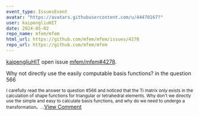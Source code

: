 ```yaml
---
event_type: IssuesEvent
avatar: "https://avatars.githubusercontent.com/u/44470167?"
user: kaipengliuHIT
date: 2024-05-02
repo_name: mfem/mfem
html_url: https://github.com/mfem/mfem/issues/4278
repo_url: https://github.com/mfem/mfem
---
```


<a href='https://github.com/kaipengliuHIT' target='_blank'>kaipengliuHIT</a> open issue <a href='https://github.com/mfem/mfem/issues/4278' target='_blank'>mfem/mfem#4278</a>.

<p>Why not directly use the easily computable basis functions? in the question 566</p><small>I carefully read the answer to question #566 and noticed that the Ti matrix only exists in the calculation of shape functions for triangular or tetrahedral elements. Why don't we directly use the simple and easy to calculate basis functions, and why do we need to undergo a transformation。...</small><a href='https://github.com/mfem/mfem/issues/4278' target='_blank'>View Comment</a>